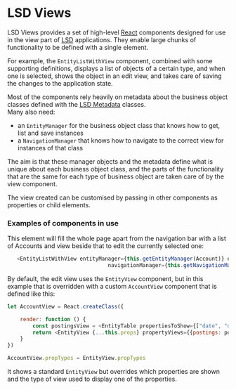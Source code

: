 LSD Views
=========

LSD Views provides a set of high-level [React](https://facebook.github.io/react/) components designed
for use in the view part of [LSD](https://github.com/lightweight-software-development/lsd-overview) applications.
They enable large chunks of functionality to be defined with a single element.

For example, the `EntityListWithView` component, combined with some supporting definitions, displays a list of
objects of a certain type, and when one is selected, shows the object in an edit view, and takes care of saving
the changes to the application state.

Most of the components rely heavily on metadata about the business object classes defined with the
[LSD Metadata](https://github.com/lightweight-software-development/lsd-metadata) classes.  
Many also need:
- an `EntityManager` for the business object class that knows how to get, list and save instances
- a `NavigationManager` that knows how to navigate to the correct view for instances of that class

The aim is that these manager objects and the metadata define what is unique about each business object
class, and the parts of the functionality that are the same for each type of business object
are taken care of by the view component.

The view created can be customised by passing in other components as properties or child elements.

### Examples of components in use
This element will fill the whole page apart from the navigation bar with a list of Accounts and view beside that to edit the currently selected one:

```javascript
   <EntityListWithView entityManager={this.getEntityManager(Account)} entityViewType={AccountView}
                                navigationManager={this.getNavigationManager(Account)}/>
```

By default, the edit view uses the `EntityView` component, but in this example that is overridden with a 
custom `AccountView` component that is defined like this:

```javascript
let AccountView = React.createClass({

    render: function () {
        const postingsView = <EntityTable propertiesToShow={["date", "description, itemLink=transaction", "type", "amount"]} />
        return <EntityView {...this.props} propertyViews={{postings: postingsView}}/>
    }
})

AccountView.propTypes = EntityView.propTypes
```

It shows a standard `EntityView` but overrides which properties are shown and the type of view used to display one of the properties.

